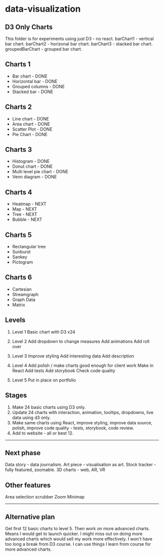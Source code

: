 # data-visualization

## D3 Only Charts

This folder is for experiments using just D3 - no react.
barChart1 - vertical bar chart.
barChart2 - horizonal bar chart.
barChart3 - stacked bar chart.
groupedBarChart - grouped bar chart.

## Charts 1

- Bar chart - DONE
- Horizontal bar - DONE
- Grouped columns - DONE
- Stacked bar - DONE

## Charts 2

- Line chart - DONE
- Area chart - DONE
- Scatter Plot - DONE
- Pie Chart - DONE

## Charts 3

- Histogram - DONE
- Donut chart - DONE
- Multi level pie chart - DONE
- Venn diagram - DONE

## Charts 4

- Heatmap - NEXT
- Map - NEXT
- Tree - NEXT
- Bubble - NEXT

## Charts 5

- Rectangular tree
- Sunburst
- Sankey
- Pictogram

## Charts 6

- Cartesian
- Streamgraph
- Graph Data
- Matrix

## Levels

1. Level 1
Basic chart with D3 x24

2. Level 2
Add dropdown to change measures
Add animations
Add roll over

3. Level 3
Improve styling
Add interesting data
Add description

4. Level 4
Add polish / make charts good enough for client work
Make in React
Add tests
Add storybook
Check code quality

5. Level 5
Put in place on portfolio

## Stages

1. Make 24 basic charts using D3 only.
2. Update 24 charts with interaction, animation, tooltips, dropdowns, live data using d3 only.
3. Make same charts using React, improve styling, improve data source, polish, improve code quality - tests, storybook, code review.
4. Add to website - all or best 12.

---

## Next phase

Data story - data journalism.
Art piece - visualisation as art.
Stock tracker - fully featured, zoomable.
3D charts - web, AR, VR

## Other features

Area selection scrubber
Zoom
Minimap

---

## Alternative plan

Get first 12 basic charts to level 5.
Then work on more advanced charts.
Means I would get to launch quicker.
I might miss out on doing more advanced charts which would sell my work more effectively.
I won't have too long a break from D3 course.
I can use things I learn from course for more advanced charts.